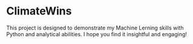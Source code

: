 # ClimateWins
This project is designed to demonstrate my Machine Lerning skills with Python and analytical abilities. I hope you find it insightful and engaging!
